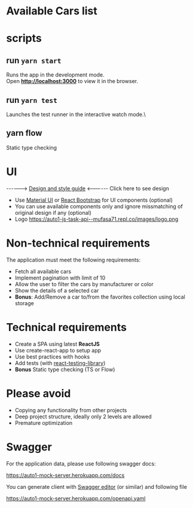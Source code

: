 # Available Cars list

# scripts

## run `yarn start`

Runs the app in the development mode.\
Open **[http://localhost:3000](http://localhost:3000)** to view it in the browser.

## run `yarn test`

Launches the test runner in the interactive watch mode.\

## yarn flow

Static type checking

# UI

------> [Design and style guide](https://github.com/squirreljuror/api-design-and-styles/blob/master/design-and-style-guide.pdf) <------ Click here to see design

- Use [Material UI](https://material-ui.com/) or [React Bootstrap](https://react-bootstrap.github.io/) for UI components (optional)
- You can use available components only and ignore missmatching of original design if any (optional)
- Logo https://auto1-js-task-api--mufasa71.repl.co/images/logo.png

# Non-technical requirements

The application must meet the following requirements:

- Fetch all available cars
- Implement pagination with limit of 10
- Allow the user to filter the cars by manufacturer or color
- Show the details of a selected car
- **Bonus**: Add/Remove a car to/from the favorites collection using local storage

# Technical requirements

- Create a SPA using latest **ReactJS**
- Use create-react-app to setup app
- Use best practices with hooks
- Add tests (with [react-testing-library](https://testing-library.com/docs/react-testing-library/intro))
- **Bonus** Static type checking (TS or Flow)

# Please avoid

- Copying any functionality from other projects
- Deep project structure, ideally only 2 levels are allowed
- Premature optimization

# Swagger

For the application data, please use following swagger docs:

https://auto1-mock-server.herokuapp.com/docs

You can generate client with [Swagger editor](https://editor.swagger.io/) (or similar) and following file

https://auto1-mock-server.herokuapp.com/openapi.yaml
